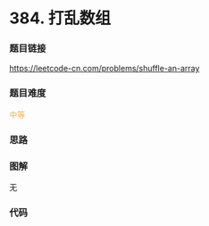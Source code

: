 # 384. 打乱数组

### 题目链接

https://leetcode-cn.com/problems/shuffle-an-array

### 题目难度

<font color=#F0AD4E>中等</font>

### 思路



### 图解

无

### 代码

```python
```